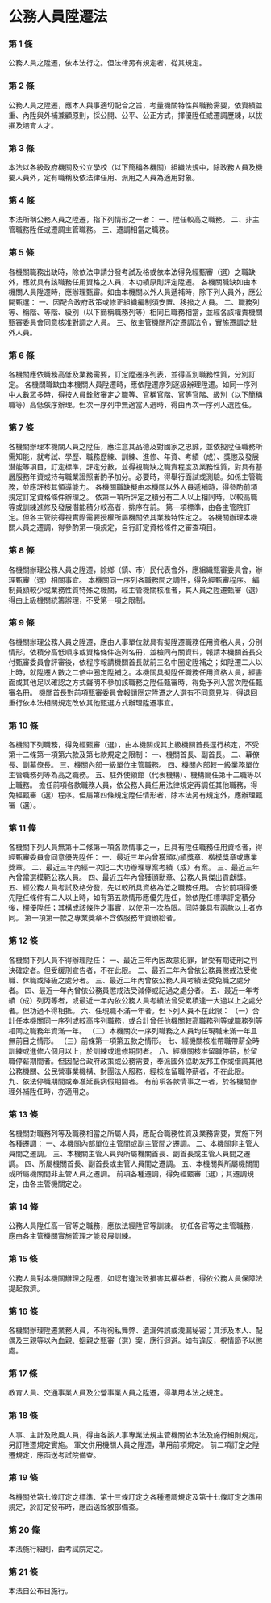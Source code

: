 # 公務人員陞遷法

### 第 1 條

公務人員之陞遷，依本法行之。但法律另有規定者，從其規定。

### 第 2 條

公務人員之陞遷，應本人與事適切配合之旨，考量機關特性與職務需要，依資績並重、內陞與外補兼顧原則，採公開、公平、公正方式，擇優陞任或遷調歷練，以拔擢及培育人才。

### 第 3 條

本法以各級政府機關及公立學校（以下簡稱各機關）組織法規中，除政務人員及機要人員外，定有職稱及依法律任用、派用之人員為適用對象。

### 第 4 條

本法所稱公務人員之陞遷，指下列情形之一者：
一、陞任較高之職務。
二、非主管職務陞任或遷調主管職務。
三、遷調相當之職務。

### 第 5 條

各機關職務出缺時，除依法申請分發考試及格或依本法得免經甄審（選）之職缺外，應就具有該職務任用資格之人員，本功績原則評定陞遷。
各機關職缺如由本機關人員陞遷時，應辦理甄審。如由本機關以外人員遞補時，除下列人員外，應公開甄選：
一、因配合政府政策或修正組織編制須安置、移撥之人員。
二、職務列等、稱階、等階、級別（以下簡稱職務列等）相同且職務相當，並經各該權責機關甄審委員會同意核准對調之人員。
三、依主管機關所定遷調法令，實施遷調之駐外人員。

### 第 6 條

各機關應依職務高低及業務需要，訂定陞遷序列表，並得區別職務性質，分別訂定。
各機關職缺由本機關人員陞遷時，應依陞遷序列逐級辦理陞遷。如同一序列中人數眾多時，得按人員銓敘審定之職等、官稱官階、官等官階、級別（以下簡稱職等）高低依序辦理。但次一序列中無適當人選時，得由再次一序列人選陞任。

### 第 7 條

各機關辦理本機關人員之陞任，應注意其品德及對國家之忠誠，並依擬陞任職務所需知能，就考試、學歷、職務歷練、訓練、進修、年資、考績（成）、獎懲及發展潛能等項目，訂定標準，評定分數，並得視職缺之職責程度及業務性質，對具有基層服務年資或持有職業證照者酌予加分。必要時，得舉行面試或測驗。如係主管職務，並應評核其領導能力。
各機關職缺擬由本機關以外人員遞補時，得參酌前項規定訂定資格條件辦理之。
依第一項所評定之積分有二人以上相同時，以較高職等或訓練進修及發展潛能積分較高者，排序在前。
第一項標準，由各主管院訂定。但各主管院得視實際需要授權所屬機關依其業務特性定之。
各機關辦理本機關人員之遷調，得參酌第一項規定，自行訂定資格條件之審查項目。

### 第 8 條

各機關辦理公務人員之陞遷，除鄉（鎮、市）民代表會外，應組織甄審委員會，辦理甄審（選）相關事宜。
本機關同一序列各職務間之調任，得免經甄審程序。
編制員額較少或業務性質特殊之機關，經主管機關核准者，其人員之陞遷甄審（選）得由上級機關統籌辦理，不受第一項之限制。

### 第 9 條

各機關辦理公務人員之陞遷，應由人事單位就具有擬陞遷職務任用資格人員，分別情形，依積分高低順序或資格條件造列名冊，並檢同有關資料，報請本機關首長交付甄審委員會評審後，依程序報請機關首長就前三名中圈定陞補之；如陞遷二人以上時，就陞遷人數之二倍中圈定陞補之。本機關具擬陞任職務任用資格人員，經書面或其他足以確認之方式聲明不參加該職務之陞任甄審時，得免予列入當次陞任甄審名冊。
機關首長對前項甄審委員會報請圈定陞遷之人選有不同意見時，得退回重行依本法相關規定改依其他甄選方式辦理陞遷事宜。

### 第 10 條

各機關下列職務，得免經甄審（選），由本機關或其上級機關首長逕行核定，不受第十二條第一項第六款及第七款規定之限制：
一、機關首長、副首長。
二、幕僚長、副幕僚長。
三、機關內部一級單位主管職務。
四、機關內部較一級業務單位主管職務列等為高之職務。
五、駐外使領館（代表機構）、機構簡任第十二職等以上職務。
擔任前項各款職務人員，依公務人員任用法律規定再調任其他職務，得免經甄審（選）程序。但屬第四條規定陞任情形者，除本法另有規定外，應辦理甄審（選）。

### 第 11 條

各機關下列人員無第十二條第一項各款情事之一，且具有陞任職務任用資格者，得經甄審委員會同意優先陞任：
一、最近三年內曾獲頒功績獎章、楷模獎章或專業獎章。
二、最近三年內經一次記二大功辦理專案考績（成）有案。
三、最近三年內曾當選模範公務人員。
四、最近五年內曾獲頒勳章、公務人員傑出貢獻獎。
五、經公務人員考試及格分發，先以較所具資格為低之職務任用。
合於前項得優先陞任條件有二人以上時，如有第五款情形應優先陞任，餘依陞任標準評定積分後，擇優陞任；其構成該條件之事實，以使用一次為限。同時兼具有兩款以上者亦同。
第一項第一款之專業獎章不含依服務年資頒給者。

### 第 12 條

各機關下列人員不得辦理陞任：
一、最近三年內因故意犯罪，曾受有期徒刑之判決確定者。但受緩刑宣告者，不在此限。
二、最近二年內曾依公務員懲戒法受撤職、休職或降級之處分者。
三、最近二年內曾依公務人員考績法受免職之處分者。
四、最近一年內曾依公務員懲戒法受減俸或記過之處分者。
五、最近一年考績（成）列丙等者，或最近一年內依公務人員考績法曾受累積達一大過以上之處分者。但功過不得相抵。
六、任現職不滿一年者。但下列人員不在此限：
（一）合計任本機關同一序列或較高序列職務，或合計曾任他機關較高職務列等或職務列等相同之職務年資滿一年。
（二）本機關次一序列職務之人員均任現職未滿一年且無前目之情形。
（三）前條第一項第五款之情形。
七、經機關核准帶職帶薪全時訓練或進修六個月以上，於訓練或進修期間者。
八、經機關核准留職停薪，於留職停薪期間者。但因配合政府政策或公務需要，奉派國外協助友邦工作或借調其他公務機關、公民營事業機構、財團法人服務，經核准留職停薪者，不在此限。
九、依法停職期間或奉准延長病假期間者。
有前項各款情事之一者，於各機關辦理外補陞任時，亦適用之。

### 第 13 條

各機關對職務列等及職務相當之所屬人員，應配合職務性質及業務需要，實施下列各種遷調：
一、本機關內部單位主管間或副主管間之遷調。
二、本機關非主管人員間之遷調。
三、本機關主管人員與所屬機關首長、副首長或主管人員間之遷調。
四、所屬機關首長、副首長或主管人員間之遷調。
五、本機關與所屬機關間或所屬機關間非主管人員之遷調。
前項各種遷調，得免經甄審（選）；其遷調規定，由各主管機關定之。

### 第 14 條

公務人員陞任高一官等之職務，應依法經陞官等訓練。
初任各官等之主管職務，應由各主管機關實施管理才能發展訓練。

### 第 15 條

公務人員對本機關辦理之陞遷，如認有違法致損害其權益者，得依公務人員保障法提起救濟。

### 第 16 條

各機關辦理陞遷業務人員，不得徇私舞弊、遺漏舛誤或洩漏秘密；其涉及本人、配偶及三親等以內血親、姻親之甄審（選）案，應行迴避。如有違反，視情節予以懲處。

### 第 17 條

教育人員、交通事業人員及公營事業人員之陞遷，得準用本法之規定。

### 第 18 條

人事、主計及政風人員，得由各該人事專業法規主管機關依本法及施行細則規定，另訂陞遷規定實施。
軍文併用機關人員之陞遷，準用前項規定。
前二項訂定之陞遷規定，應函送考試院備查。

### 第 19 條

各機關依第七條訂定之標準、第十三條訂定之各種遷調規定及第十七條訂定之準用規定，於訂定發布時，應函送銓敘部備查。

### 第 20 條

本法施行細則，由考試院定之。

### 第 21 條

本法自公布日施行。
